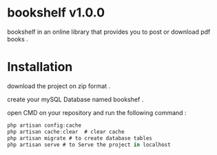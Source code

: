 # bookshelf v1.0.0
bookshelf in an online library that provides you to post or download pdf books .

# Installation
download the project on zip format .

create your mySQL Database named bookshef .

open CMD on your repository and run the following command :
  ```javascript
  php artisan config:cache
  php artisan cache:clear  # clear cache
  php artisan migrate # to create database tables
  php artisan serve # to Serve the project in localhost
  
  ```
